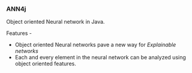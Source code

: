 ### ANN4j


Object oriented Neural network in Java.

Features - 
- Object oriented Neural networks pave a new way for *Explainable networks*
- Each and every element in the neural network can be analyzed using object oriented features. 